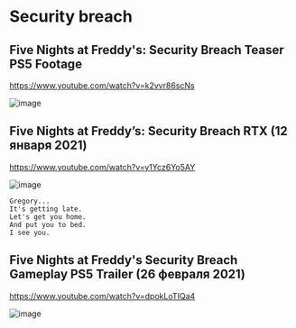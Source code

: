 # Security breach
## Five Nights at Freddy's: Security Breach Teaser PS5 Footage
https://www.youtube.com/watch?v=k2vvr86scNs

![image](https://user-images.githubusercontent.com/87380272/137626070-94102869-44ed-4d50-a6db-6d6c8d841211.png)


## Five Nights at Freddy’s: Security Breach RTX (12 января 2021)
https://www.youtube.com/watch?v=y1Ycz6Yo5AY

![image](https://user-images.githubusercontent.com/87380272/137625587-3165abb9-9aa8-47e5-b673-57a1aa7f56f9.png)

```
Gregory...
It's getting late.
Let's get you home.
And put you to bed.
I see you.
```

## Five Nights at Freddy's Security Breach Gameplay PS5 Trailer (26 февраля 2021)
https://www.youtube.com/watch?v=dpokLoTIQa4

![image](https://user-images.githubusercontent.com/87380272/137625979-dcbc75fc-22fc-43f6-80c5-08a097148222.png)
